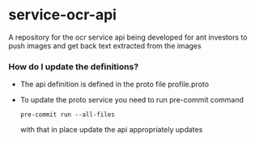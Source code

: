 # service-ocr-api

A repository for the ocr service api being developed
for ant investors to push images and get back text extracted from the images

### How do I update the definitions? ###

* The api definition is defined in the proto file profile.proto
* To update the proto service you need to run pre-commit command

  `pre-commit run --all-files`

  with that in place update the api appropriately updates
